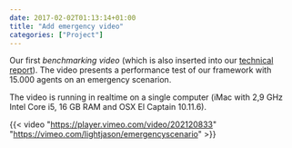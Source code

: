 ```yaml
---
date: 2017-02-02T01:13:14+01:00
title: "Add emergency video"
categories: ["Project"]
---
```


Our first _benchmarking video_ (which is also inserted into our [technical report](/publications)). The video presents a performance test of our framework with 15.000 agents on an emergency scenarion. 
<!--more--> 

The video is running in realtime on a single computer (iMac with 2,9 GHz Intel Core i5, 16 GB RAM and OSX El Captain 10.11.6).

{{< video "https://player.vimeo.com/video/202120833" "https://vimeo.com/lightjason/emergencyscenario" >}}

